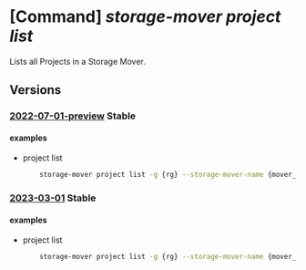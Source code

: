 # [Command] _storage-mover project list_

Lists all Projects in a Storage Mover.

## Versions

### [2022-07-01-preview](/Resources/mgmt-plane/L3N1YnNjcmlwdGlvbnMve30vcmVzb3VyY2Vncm91cHMve30vcHJvdmlkZXJzL21pY3Jvc29mdC5zdG9yYWdlbW92ZXIvc3RvcmFnZW1vdmVycy97fS9wcm9qZWN0cw==/2022-07-01-preview.xml) **Stable**

<!-- mgmt-plane /subscriptions/{}/resourcegroups/{}/providers/microsoft.storagemover/storagemovers/{}/projects 2022-07-01-preview -->

#### examples

- project list
    ```bash
        storage-mover project list -g {rg} --storage-mover-name {mover_name}
    ```

### [2023-03-01](/Resources/mgmt-plane/L3N1YnNjcmlwdGlvbnMve30vcmVzb3VyY2Vncm91cHMve30vcHJvdmlkZXJzL21pY3Jvc29mdC5zdG9yYWdlbW92ZXIvc3RvcmFnZW1vdmVycy97fS9wcm9qZWN0cw==/2023-03-01.xml) **Stable**

<!-- mgmt-plane /subscriptions/{}/resourcegroups/{}/providers/microsoft.storagemover/storagemovers/{}/projects 2023-03-01 -->

#### examples

- project list
    ```bash
        storage-mover project list -g {rg} --storage-mover-name {mover_name}
    ```

